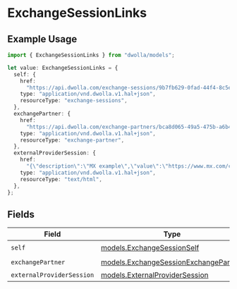 # ExchangeSessionLinks

## Example Usage

```typescript
import { ExchangeSessionLinks } from "dwolla/models";

let value: ExchangeSessionLinks = {
  self: {
    href:
      "https://api.dwolla.com/exchange-sessions/9b7fb629-0fad-44f4-8c5e-44c25a0bfa8e",
    type: "application/vnd.dwolla.v1.hal+json",
    resourceType: "exchange-sessions",
  },
  exchangePartner: {
    href:
      "https://api.dwolla.com/exchange-partners/bca8d065-49a5-475b-a6b4-509bc8504d22",
    type: "application/vnd.dwolla.v1.hal+json",
    resourceType: "exchange-partner",
  },
  externalProviderSession: {
    href:
      "{\"description\":\"MX example\",\"value\":\"https://www.mx.com/connect/lAfkc7m897s3t1ks9mmwyj4ry7Zq0xql4grzAg1kz77x7c9jrwls1t22w6xt8d2lsxx9zpqv30js3wswfdwcrpAsqgbAfkqwpksp7c2chsx167xy90Asfc67dkj9y48y8p142xw3yp4x5l9t9gkk6m3yk5vwsvyq2qq7w9trszxwdl14lmkg7l6949bn5n41chdkbnxycy40n9b6fkbdwl6qt5wl107k1x8srvlkpz325p412x9tkyA5clf39109lsfrgz2lkgsvntqf7l0zzwb5hl658gdjbxwhb52krwybnbdAqfq69cdy54l05jkvfwyf01q89x48jtgtx290lzjdfcty1lwb8d648wns/eyJ1aV9tZXNzYWdlX3ZlcnNpb24iOjQsInVpX21lc3NhZ2Vfd2Vidmlld191cmxfc2NoZW1lIjoibXgiLCJtb2RlIjoidmVyaWZpY2F0aW9uIn0%3D\"}",
    type: "application/vnd.dwolla.v1.hal+json",
    resourceType: "text/html",
  },
};
```

## Fields

| Field                                                                                | Type                                                                                 | Required                                                                             | Description                                                                          |
| ------------------------------------------------------------------------------------ | ------------------------------------------------------------------------------------ | ------------------------------------------------------------------------------------ | ------------------------------------------------------------------------------------ |
| `self`                                                                               | [models.ExchangeSessionSelf](../models/exchangesessionself.md)                       | :heavy_check_mark:                                                                   | N/A                                                                                  |
| `exchangePartner`                                                                    | [models.ExchangeSessionExchangePartner](../models/exchangesessionexchangepartner.md) | :heavy_check_mark:                                                                   | N/A                                                                                  |
| `externalProviderSession`                                                            | [models.ExternalProviderSession](../models/externalprovidersession.md)               | :heavy_minus_sign:                                                                   | N/A                                                                                  |